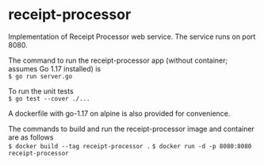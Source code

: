 # receipt-processor
Implementation of Receipt Processor web service. The service runs on port 8080.

The command to run the receipt-processor app (without container; assumes Go 1.17 installed) is  
`$ go run server.go`

To run the unit tests  
`$ go test --cover ./...`

A dockerfile with go-1.17 on alpine is also provided for convenience.

The commands to build and run the receipt-processor image and container are as follows  
`$ docker build --tag receipt-processor .`
`$ docker run -d -p 8080:8080 receipt-processor`



